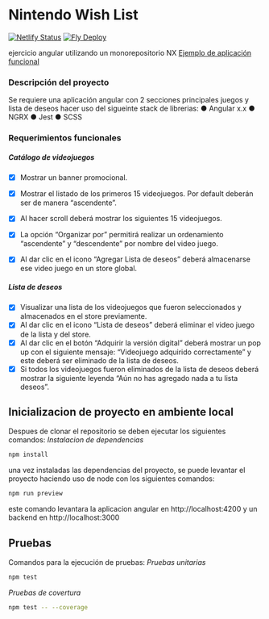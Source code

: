# Nintendo Wish List

[![Netlify Status](https://api.netlify.com/api/v1/badges/b9752ceb-bf73-447f-8cc4-ccfd15ba06a5/deploy-status)](https://app.netlify.com/sites/spontaneous-babka-4fc980/deploys) [![Fly Deploy](https://github.com/at-DanielVargas/nintendo-wish-list/actions/workflows/main.yml/badge.svg)](https://github.com/at-DanielVargas/nintendo-wish-list/actions/workflows/main.yml)

ejercicio angular utilizando un monorepositorio NX [Ejemplo de aplicación funcional](https://spontaneous-babka-4fc980.netlify.app)

### Descripción del proyecto
Se requiere una aplicación angular con 2 secciones principales juegos y lista de deseos hacer uso del sigueinte stack de librerias:
● Angular x.x
● NGRX
● Jest
● SCSS

### Requerimientos funcionales
##### Catálogo de videojuegos
- [x] Mostrar un banner promocional.
- [x] Mostrar el listado de los primeros 15 videojuegos. Por default deberán ser de manera “ascendente”.
- [x] Al hacer scroll deberá mostrar los siguientes 15 videojuegos.
- [x] La opción “Organizar por” permitirá realizar un ordenamiento “ascendente” y “descendente” por nombre del video juego.
- [x] Al dar clic en el icono “Agregar Lista de deseos” deberá almacenarse ese video juego
en un store global.


##### Lista de deseos
- [x] Visualizar una lista de los videojuegos que fueron seleccionados y almacenados en el store previamente.
- [x] Al dar clic en el icono “Lista de deseos” deberá eliminar el video juego de la lista y del store.
- [x] Al dar clic en el botón “Adquirir la versión digital” deberá mostrar un pop up con el siguiente mensaje: “Videojuego adquirido correctamente” y este deberá ser eliminado de la lista de deseos.
- [x] Si todos los videojuegos fueron eliminados de la lista de deseos deberá mostrar la
siguiente leyenda “Aún no has agregado nada a tu lista deseos”.

## Inicializacion de proyecto en ambiente local
Despues de clonar el repositorio se deben ejecutar los siguientes comandos:
_Instalacion de dependencias_
```bash
npm install
```
una vez instaladas las dependencias del proyecto, se puede levantar el proyecto haciendo uso de node con los siguientes comandos:

```bash
npm run preview
```

este comando levantara la aplicacion angular en http://localhost:4200 y un backend en http://localhost:3000

## Pruebas

Comandos para la ejecución de pruebas:
_Pruebas unitarias_
```bash
npm test
```

_Pruebas de covertura_
```bash
npm test -- --coverage
```
